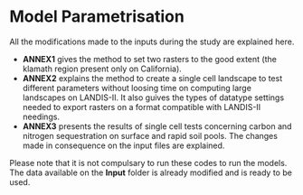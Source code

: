 # Model Parametrisation
All the modifications made to the inputs during the study are explained here.
- **ANNEX1** gives the method to set two rasters to the good extent (the klamath region present only on California).
- **ANNEX2** explains the method to create a single cell landscape to test different parameters without loosing time on computing large landscapes on LANDIS-II. It also guives the types of datatype settings needed to export rasters on a format compatible with LANDIS-II needings.
- **ANNEX3** presents the results of single cell tests concerning carbon and nitrogen sequestration on surface and rapid soil pools. The changes made in consequence on the input files are explained.

Please note that it is not compulsary to run these codes to run the models. The data available on the **Input** folder is already modified and is ready to be used.
